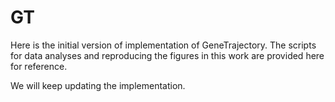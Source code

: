 # GT

Here is the initial version of implementation of GeneTrajectory. The scripts for data analyses and reproducing the figures in this work are provided here for reference.

We will keep updating the implementation.
